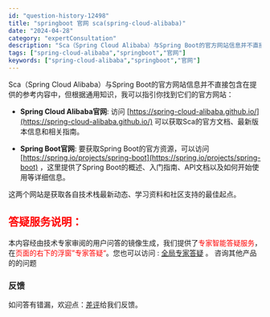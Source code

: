 ```yaml
---
id: "question-history-12498"
title: "springboot 官网 sca(spring-cloud-alibaba)"
date: "2024-04-28"
category: "expertConsultation"
description: "Sca（Spring Cloud Alibaba）与Spring Boot的官方网站信息并不直接包含在提供的参考内容中，但根据通用知识，我可以指引你找到它们的官方网站：- **Spring Cloud Alibaba官网**: 访问 [https://spring-cloud-alibaba.git"
tags: ["spring-cloud-alibaba","springboot","官网"]
keywords: ["spring-cloud-alibaba","springboot","官网"]
---
```


Sca（Spring Cloud Alibaba）与Spring Boot的官方网站信息并不直接包含在提供的参考内容中，但根据通用知识，我可以指引你找到它们的官方网站：

- **Spring Cloud Alibaba官网**: 访问 [https://spring-cloud-alibaba.github.io/](https://spring-cloud-alibaba.github.io/) 可以获取Sca的官方文档、最新版本信息和相关指南。
  
- **Spring Boot官网**: 要获取Spring Boot的官方资源，可以访问 [https://spring.io/projects/spring-boot](https://spring.io/projects/spring-boot) ，这里提供了Spring Boot的概述、入门指南、API文档以及如何开始使用等详细信息。

这两个网站是获取各自技术栈最新动态、学习资料和社区支持的最佳起点。
## <font color="#FF0000">答疑服务说明：</font> 

本内容经由技术专家审阅的用户问答的镜像生成，我们提供了<font color="#FF0000">专家智能答疑服务</font>，在<font color="#FF0000">页面的右下的浮窗”专家答疑“</font>。您也可以访问 : [全局专家答疑](https://opensource.alibaba.com/chatBot) 。 咨询其他产品的的问题

### 反馈
如问答有错漏，欢迎点：[差评](https://ai.nacos.io/user/feedbackByEnhancerGradePOJOID?enhancerGradePOJOId=12591)给我们反馈。
